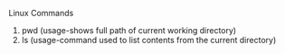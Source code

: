 Linux Commands

1. pwd (usage-shows full path of current working directory)
2. ls (usage-command used to list contents from the current directory)
